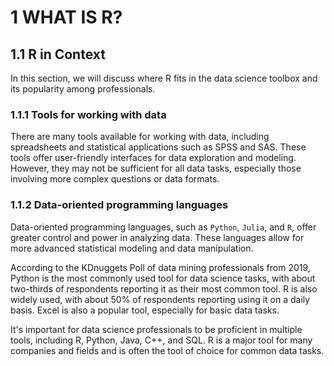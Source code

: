 # 1 WHAT IS R?

## 1.1 R in Context

In this section, we will discuss where R fits in the data science toolbox and its popularity among professionals.

### 1.1.1 Tools for working with data

There are many tools available for working with data, including spreadsheets and statistical applications such as SPSS and SAS. These tools offer user-friendly interfaces for data exploration and modeling. However, they may not be sufficient for all data tasks, especially those involving more complex questions or data formats.

### 1.1.2 Data-oriented programming languages

Data-oriented programming languages, such as `Python`, `Julia`, and `R`, offer greater control and power in analyzing data. These languages allow for more advanced statistical modeling and data manipulation.

According to the KDnuggets Poll of data mining professionals from 2019, Python is the most commonly used tool for data science tasks, with about two-thirds of respondents reporting it as their most common tool. R is also widely used, with about 50% of respondents reporting using it on a daily basis. Excel is also a popular tool, especially for basic data tasks.

It's important for data science professionals to be proficient in multiple tools, including R, Python, Java, C++, and SQL. R is a major tool for many companies and fields and is often the tool of choice for common data tasks.
